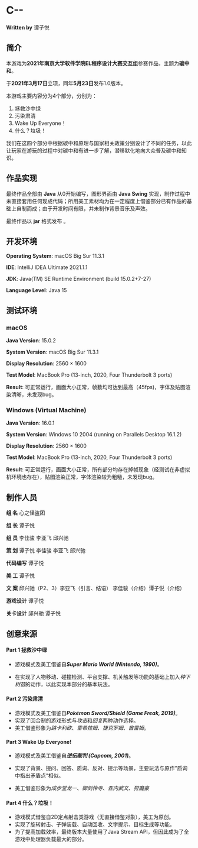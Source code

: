 # C--

**Written by** 谭子悦



## 简介

本游戏为**2021年南京大学软件学院EL程序设计大赛交互组**参赛作品，主题为**碳中和**。

于**2021年3月17日**立项，同年**5月23日**发布1.0版本。

本游戏主要内容分为4个部分，分别为：

1. 拯救沙中绿
2. 污染肃清
3. Wake Up Everyone！
4. 什么？垃圾！

我们在这四个部分中根据碳中和原理与国家相关政策分别设计了不同的任务，以此让玩家在游玩的过程中对碳中和有进一步了解，潜移默化地向大众普及碳中和知识。



## 作品实现

最终作品全部由 **Java** 从0开始编写，图形界面由 **Java Swing** 实现，制作过程中未直接套用任何现成代码；所用美工素材均为在一定程度上借鉴部分已有作品的基础上自制而成；由于开发时间有限，并未制作背景音乐及声效。

最终作品以 __jar__ 格式发布 。



## 开发环境

__Operating System__: macOS Big Sur 11.3.1

__IDE__: IntelliJ IDEA Ultimate 2021.1.1

__JDK__: Java(TM) SE Runtime Environment (build 15.0.2+7-27)

__Language Level__: Java 15



## 测试环境

### macOS

__Java Version__: 15.0.2

__System Version__: macOS Big Sur 11.3.1

__Display Resolution__: 2560 × 1600

__Test Model__: MacBook Pro (13-inch, 2020, Four Thunderbolt 3 ports)

__Result__: 可正常运行，画面大小正常，帧数均可达到最高（45fps)，字体及贴图渲染清晰，未发现bug。

### Windows (Virtual Machine)

__Java Version__: 16.0.1

__System Version__: Windows 10 2004 (running on Parallels Desktop 16.1.2)

__Display Resolution__: 2560 × 1600

__Test Model__: MacBook Pro (13-inch, 2020, Four Thunderbolt 3 ports)

__Result__: 可正常运行，画面大小正常，所有部分均存在掉帧现象（经测试在非虚拟机环境也存在），贴图渲染正常，字体渲染较为粗糙，未发现bug。



## 制作人员

**组	名**		心之怪盗团

**组	长**		谭子悦

**组	员**		李佳骏 李亚飞 邱兴驰



__策 划__     谭子悦 李佳骏	李亚飞	邱兴驰

__代码编写__   谭子悦

__美	工__		  谭子悦

__文	案__		  邱兴驰（P2、3）李亚飞（引言、结语） 李佳骏（介绍）谭子悦（介绍）

__游戏设计__	 谭子悦

__关卡设计__	 邱兴驰  谭子悦



## 创意来源

#### Part 1 拯救沙中绿 

- 游戏模式及美工借鉴自***Super Mario World (Nintendo, 1990)***。

- 在实现了人物移动、碰撞检测、平台支撑、机关触发等功能的基础上加入*种下树苗*的动作，以此实现本部分的基本玩法。

#### Part 2 污染肃清

- 游戏模式及美工借鉴自***Pokémon Sword/Shield (Game Freak, 2019)***。
- 实现了回合制的游戏形式与*攻击*和*回复*两种动作选择。
- 美工借鉴形象为*路卡利欧*、*雷希拉姆*、*捷克罗姆*、*酋雷姆*。

#### Part 3 Wake Up Everyone!

- 游戏模式及美工借鉴自***逆伝裁判 (Capcom, 2001)***。

- 实现了背景、提问、回答、质询、反对、提示等场景，主要玩法与原作”质询中指出矛盾点“相似。
- 美工借鉴形象为*成步堂龙一*、*御剑怜寺*、*亚内武文*、*狩魔豪*

#### Part 4 什么？垃圾！

- 游戏模式借鉴自2D定点射击类游戏（无直接借鉴对象），美工为原创。
- 实现了旋转射击、子弹装载、自动回收、文字提示、目标生成等功能。
- 为了提高加载效率，最终版本大量使用了Java Stream API，但因此成为了全游戏中处理器负载最大的部分。

